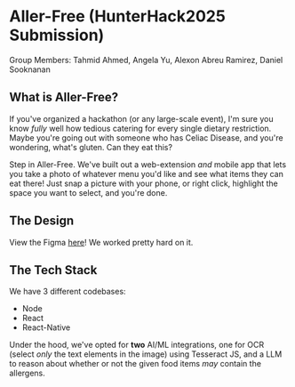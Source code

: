 # Aller-Free (HunterHack2025 Submission)
Group Members: Tahmid Ahmed, Angela Yu, Alexon Abreu Ramirez, Daniel Sooknanan

## What is Aller-Free?
If you've organized a hackathon (or any large-scale event), I'm sure you know *fully* well how tedious catering for 
every single dietary restriction. Maybe you're going out with someone who has Celiac Disease, and you're wondering, 
what's gluten. Can they eat this? 

Step in Aller-Free. We've built out a web-extension *and* mobile app that lets you take a photo of whatever menu you'd like and see what items 
they can eat there! Just snap a picture with your phone, or right click, highlight the space you want to select, and you're done. 

## The Design
View the Figma [here](https://www.figma.com/design/j3uM9FHZ9OMmTNneKodYVc/Allergy-Detector?node-id=10-237&t=Sb9OY3XHgqI433ax-1)! We worked pretty hard on it.

## The Tech Stack
We have 3 different codebases:
- Node 
- React
- React-Native

Under the hood, we've opted for **two** AI/ML integrations, one for OCR (select *only* the text elements in the image) using Tesseract JS, and a LLM to 
reason about whether or not the given food items *may* contain the allergens. 
